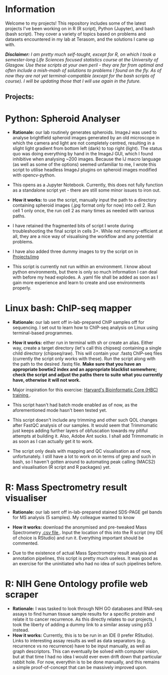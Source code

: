 # Information

Welcome to my projects! This repository includes some of the latest projects I've been working on in R (R script), Python (Jupyter), and bash (bash script). They cover a variety of topics based on problems and datasets encountered in my lab at Terasom, and the solutions I came up with.

<em><strong>Disclaimer:</strong> I am pretty much self-taught, except for R, on which I took a semester-long Life Sciences focused statistics course at the University of Glasgow. Use these scripts at your own peril - they are far from optimal and often include a mish-mash of solutions to problems I found on the fly. As of now they are not yet terminal-compatible (except for the bash scripts of course). I will be updating those that I will use again in the future.</em>

## Projects:

# Python: Spheroid Analyser
  - <strong>Rationale:</strong> our lab routinely generates spheroids. ImageJ was used to analyse brightfield spheroid images generated by an old microscope in which the camera and light are not completely centred, resulting in a slight light gradient from bottom left (dark) to top right (light). The status quo was doing everything by hand in the ImageJ GUI, which I found inhibitive when analysing ~200 images. Because the IJ macro language (as well as some of the options) seemed unfamiliar to me, I wrote this script to utilise headless ImageJ plugins on spheroid images modified with opencv-python.    
  - This opens as a Jupyter Notebook. Currently, this does not fully function as a standalone script yet - there are still some minor issues to iron out.
  - <strong>How it works:</strong> to use the script, manually input the path to a directory containing spheroid images (.jpg format only for now) into cell 2. Run cell 1 only once, the run cell 2 as many times as needed with various paths.

  - I have retained the fragmented bits of script I wrote during troubleshooting the final script in cells 3+. While not memory-efficient at all, they are a nice way of visualising the workflow and any potential problems.
  - I have also added three dummy images to try the script on in <a href="https://github.com/tomasmartak/Projects/tree/main/python/img"> Projects/img </a>
  - This script is currently not run within an environment. I know about python environments, but there is only so much information I can deal with before my head explodes. A .yaml file shall be added as soon as I gain more experience and learn to create and use environments properly.

# Linux bash: ChIP-seq mapper
  - <strong>Rationale:</strong> our lab sent off in-lab-prepared ChIP samples off for sequencing. I set out to learn how to ChIP-seq analysis on Linux using terminal-based programmes.
  - <strong>How it works:</strong> either run in terminal with sh or create an alias. Either way, create a target directory (let's call this chipseq) containing a single child directory (chipseq/raw). This will contain your .fastq ChIP-seq files (currently the script only works with these). Run the script along with the path to the desired .fastq file. <strong> Make sure that you have an appropriate bowtie2 index and an appropriate blacklist somewhere; check the script and adjust the paths there to suite what you currently have, otherwise it will not work. </strong>  

  - Major inspiration for this exercise: <a href="https://github.com/hbctraining/Intro-to-ChIPseq/blob/master/schedule/3-day.md"> Harvard's Bioinformatic Core (HBC) training </a>.
  - This script hasn't had batch mode enabled as of now, as the aforementioned mode hasn't been tested yet.
  - This script doesn't include any trimming and other such QOL changes after FastQC analysis of our samples. It would seem that Trimmomatic just keeps adding further layers of obfuscation towards my pitiful attempts at building it. Also, Adobe Ant sucks. I shall add Trimmomatic in as soon as I can actually get it to work.
  - The script only deals with mapping and QC visualisation as of now, unfortunately. I still have a lot to work on in terms of grep and such in bash, so I haven't gotten around to automating peak calling (MACS2) and visualisation (R script and R packages) yet.

# R: Mass Spectrometry result visualiser
  - <strong>Rationale:</strong> our lab sent off in-lab-prepared stained SDS-PAGE gel bands for MS analysis (5 samples). My colleague wanted to know
  - <strong>How it works:</strong> download the anonymised and pre-tweaked Mass Spectrometry <a href="https://github.com/tomasmartak/Projects/tree/main/R/raw"> .csv file </a>. Input the location of this into the R script (my IDE of choice is RStudio) and run it. Everything important should be commented.

  - Due to the existence of actual Mass Spectrometry result analysis and annotation pipelines, this script is pretty much useless. It was good as an exercise for the uninitiated who had no idea of such pipelines before.  

# R: NIH Gene Ontology profile web scraper
  - <strong>Rationale:</strong> I was tasked to look through NIH GO databases and RNA-seq assays to find human tissue sample results for a specific protein and relate it to cancer recurrence. As this directly relates to our projects, I took the liberty of adding a dummy link to a similar assay using p53 instead.
  - <strong>How it works:</strong> Currently, this is to be run in an IDE (I prefer RStudio). Links to interesting assay results as well as data separators (e.g. recurrence vs no recurrence) have to be input manually, as well as graph descriptors. This can eventually be solved with computer vision, but at that time I had no idea I would ever even drift down that particular rabbit hole. For now, everythin is to be done manually, and this remains a simple proof-of-concept that can be massively improved upon.
